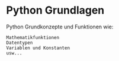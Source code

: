 # Python Grundlagen

Python Grundkonzepte und Funktionen wie:
  
    Mathematikfunktionen
    Datentypen
    Variablen und Konstanten
    usw...
  
